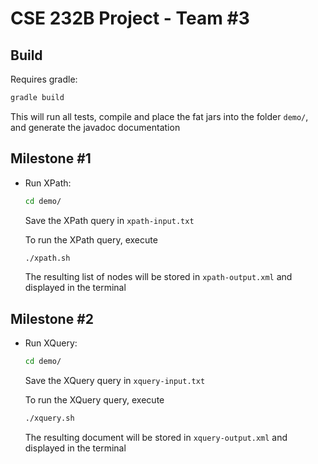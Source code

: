 # CSE 232B Project - Team \#3

## Build

Requires gradle:
```bash
gradle build
```

This will run all tests, compile and place the fat jars into the folder ```demo/```, and generate the javadoc documentation

## Milestone \#1

* Run XPath:
  ```bash
  cd demo/
  ```
  Save the XPath query in ```xpath-input.txt```

  To run the XPath query, execute
  ```bash
  ./xpath.sh
  ```
  The resulting list of nodes will be stored in ```xpath-output.xml``` and displayed in the terminal

## Milestone \#2

* Run XQuery:
  ```bash
  cd demo/
  ```
  Save the XQuery query in ```xquery-input.txt```

  To run the XQuery query, execute
  ```bash
  ./xquery.sh
  ```
  The resulting document will be stored in ```xquery-output.xml``` and displayed in the terminal
